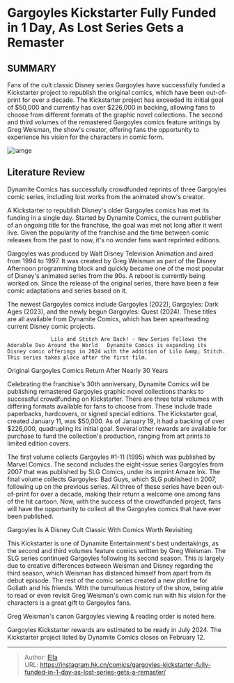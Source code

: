# Gargoyles Kickstarter Fully Funded in 1 Day, As  Lost  Series Gets a Remaster


## SUMMARY 



  Fans of the cult classic Disney series Gargoyles have successfully funded a Kickstarter project to republish the original comics, which have been out-of-print for over a decade.   The Kickstarter project has exceeded its initial goal of $50,000 and currently has over $226,000 in backing, allowing fans to choose from different formats of the graphic novel collections.   The second and third volumes of the remastered Gargoyles comics feature writings by Greg Weisman, the show&#39;s creator, offering fans the opportunity to experience his vision for the characters in comic form.  

![iamge](https://static1.srcdn.com/wordpress/wp-content/uploads/2024/01/disney-gargoyles.jpg)

## Literature Review

Dynamite Comics has successfully crowdfunded reprints of three Gargoyles comic series, including lost works from the animated show&#39;s creator.




A Kickstarter to republish Disney&#39;s older Gargoyles comics has met its funding in a single day. Started by Dynamite Comics, the current publisher of an ongoing title for the franchise, the goal was met not long after it went live. Given the popularity of the franchise and the time between comic releases from the past to now, it&#39;s no wonder fans want reprinted editions.




Gargoyles was produced by Walt Disney Television Animation and aired from 1994 to 1997. It was created by Greg Weisman as part of the Disney Afternoon programming block and quickly became one of the most popular of Disney&#39;s animated series from the 90s. A reboot is currently being worked on. Since the release of the original series, there have been a few comic adaptations and series based on it.

          

The newest Gargoyles comics include Gargoyles (2022), Gargoyles: Dark Ages (2023), and the newly begun Gargoyles: Quest (2024). These titles are all available from Dynamite Comics, which has been spearheading current Disney comic projects.

                  Lilo and Stitch Are Back! - New Series Follows the Adorable Duo Around the World   Dynamite Comics is expanding its Disney comic offerings in 2024 with the addition of Lilo &amp; Stitch. This series takes place after the first film.    





 Original Gargoyles Comics Return After Nearly 30 Years 
          

Celebrating the franchise&#39;s 30th anniversary, Dynamite Comics will be publishing remastered Gargoyles graphic novel collections thanks to successful crowdfunding on Kickstarter. There are three total volumes with differing formats available for fans to choose from. These include trade paperbacks, hardcovers, or signed special editions. The Kickstarter goal, created January 11, was $50,000. As of January 19, it had a backing of over $226,000, quadrupling its initial goal. Several other rewards are available for purchase to fund the collection&#39;s production, ranging from art prints to limited edition covers.

The first volume collects Gargoyles #1-11 (1995) which was published by Marvel Comics. The second includes the eight-issue series Gargoyles from 2007 that was published by SLG Comics, under its imprint Amaze Ink. The final volume collects Gargoyles: Bad Guys, which SLG published in 2007, following up on the previous series. All three of these series have been out-of-print for over a decade, making their return a welcome one among fans of the hit cartoon. Now, with the success of the crowdfunded project, fans will have the opportunity to collect all the Gargoyles comics that have ever been published.






 Gargoyles Is A Disney Cult Classic With Comics Worth Revisiting 
          

This Kickstarter is one of Dynamite Entertainment&#39;s best undertakings, as the second and third volumes feature comics written by Greg Weisman. The SLG series continued Gargoyles following its second season. This is largely due to creative differences between Weisman and Disney regarding the third season, which Weisman has distanced himself from apart from its debut episode. The rest of the comic series created a new plotline for Goliath and his friends. With the tumultuous history of the show, being able to read or even revisit Greg Weisman&#39;s own comic run with his vision for the characters is a great gift to Gargoyles fans.



Greg Weisman&#39;s canon Gargoyles viewing &amp; reading order is noted here.







Gargoyles Kickstarter rewards are estimated to be ready in July 2024. The Kickstarter project listed by Dynamite Comics closes on February 12.



---

> Author: [Ella](https://instagram.hk.cn/)  
> URL: https://instagram.hk.cn/comics/gargoyles-kickstarter-fully-funded-in-1-day-as-lost-series-gets-a-remaster/  

